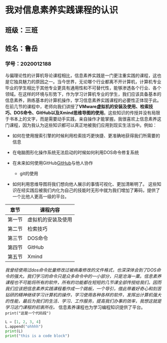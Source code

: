 # 我对信息素养实践课程的认识
## 班级：三班
## 姓名：鲁岳  
### 学号：2020012188

与偏理论性的计算机导论课程相比，信息素养实践是一门更注重实践的课程，这也是它独具魅力的原因之一。当今世界，无论哪个行业都离不开计算机，计算机专业毕业的学生相比于其他专业更具有通用性和不可替代性，能够渗透各个行业、各个领域。在这样的环境与形势下，作为学习计算机专业的学生，我们应该具备基本的信息素养，熟练基本的计算机操作，学习信息素养实践课程的必要性正体现于此。
在前几节的课程中，老师向我们讲授了**VMware虚拟机的安装及使用、检索技巧、DOS命令、GitHub以及Xmind思维导图的使用**。这些知识的传授并没有局限于书本上的文字，而是需要动手实践，亲自操作才能掌握。我很喜欢上信息素养这门课程，因为我认为这些知识都可以真正地被我们应用到现实生活当中。例如：
- 如何在使用搜索引擎的时候利用检索技巧更快捷、更准确地获得我们所需要的信息

- 在电脑图形化操作系统无法启动的时候如何利用DOS命令修复系统

- 在未来如何使用GitHub[GitHub](https://github.com)与他人协作

  + git的使用

- 如何利用思维导图将我们想向他人展示的事情可视化、更加清晰明了。
  这些知识在经实践后被我们内化为自己的技能时无形中就为我们增加了筹码，提供了一个比他人更高一级的平台。

| 章节   | 课程内容 |
| ------ | -------- |
| 第一节 |     虚拟机的安装及使用     |
|第二节|检索技巧|
|第三节|DOS命令|
|第四节|GitHub|
|第五节|Xmind|

*我曾经使用过dos命令批量修改过被病毒修改的文件格式，也深深体会到了DOS命令的强大。我们学习的命令只是众多命令中的一小部分，只是沧海一粟。信息素养课程也不可能将所有的软件，所有的功能都在短短的几节课全部传授给我们。因而我们应该把信息素养实践课程看作成一个跳板，一个导引，借此带着好奇心和刻苦钻研的精神继续学习计算机的操作，学习使用各种各样的软件，发挥出计算机强大的性能，最后为我们的生活、学习、工作服务，提高我们办事的效率，我想这就是学习这门课程的初衷所在。*
信息素养课程也为学习编程知识提供了平台。`print("这是一个代码段")`
```python
L = [1, 2, 3, 4]
L.append("ohhhh")
print(L)
print("this is a code block")
```



